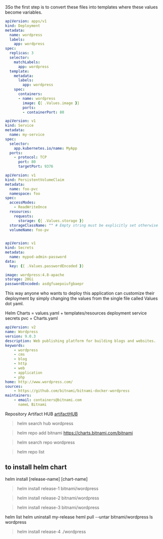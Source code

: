 3So the first step is to convert these files into templates where these values become variables.

```template/deploymant.yaml
apiVersion: apps/v1
kind: Deployment
metadata:
  name: wordpress
  labels:
    app: wordpress
spec:
  replicas: 3
  selector:
    matchLabels:
      app: wordpress
  template:
    metadata:
      labels:
        app: wordpress
    spec:
      containers:
      - name: wordpress
        image: {{ .Values.image }}
        ports:
        - containerPort: 80
```

```template/service.yaml
apiVersion: v1
kind: Service
metadata:
  name: my-service
spec:
  selector:
    app.kubernetes.io/name: MyApp
  ports:
    - protocol: TCP
      port: 80
      targetPort: 9376
```

```template/persistentvolumeclaim.yaml
apiVersion: v1
kind: PersistentVolumeClaim
metadata:
  name: foo-pvc
  namespace: foo
spec:
  accessModes:
    - ReadWriteOnce
  resources:
    requests:
      storage: {{ .Values.storage }}
  storageClassName: "" # Empty string must be explicitly set otherwise default StorageClass will be set
  volumeName: foo-pv
  
```

```template/secrets.yaml
apiVersion: v1
kind: Secrets
metadata:
  name: mypod-admin-password
data: 
  key: {{ .Values.passwordEncoded }}
```

```values.yaml
image: wordpress:4.8-apache
storage: 20Gi
passwordEncoded: asdgfuaepoiufgbaepr
```

This way anyone who wants to deploy this application can customize their deployment by simply changing the values from the single file called Values dot yaml.

Helm Charts = values.yaml + templates/resources deployment service secrets pvc + Charts.yaml 
```Charts.yaml
apiVersion: v2
name: Wordpress
version: 9.0.3
description: Web publishing platform for building blogs and websites.
keywords:
	- wordpress
	- cms
	- blog
	- http
	- web
	- application
	- php
home: http://www.wordpress.com/
sources:
	- https://github.com/bitnami/bitnami-docker-wordpress
maintainers:
	- email: containers@bitnami.com
	  nameL Bitnami
```
Repository Artifact HUB 
[artifactHUB](https://artifacthub.io)
> helm search hub wordpress 

>helm repo add bitnami https://charts.bitnami.com/bitnami

> helm search repo wordpress

> helm repo list

## to install helm chart

helm install [release-name]  [chart-name]    
> helm install release-1 bitnami/wordpress

> helm install release-2 bitnami/wordpress

> helm install release-3 bitnami/wordpress

helm list
helm uninstall my-release
heml pull --untar bitnami/wordpress
ls wordpress
>helm install release-4 ./wordpress




